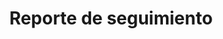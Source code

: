 ---
title: Reporte de seguimiento
layout: reporte-de-seguimiento
menu: 
  main:
    parent: inicio
---
